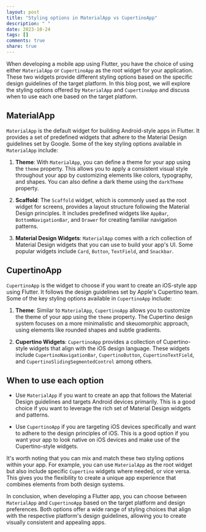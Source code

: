 ```yaml
---
layout: post
title: "Styling options in MaterialApp vs CupertinoApp"
description: " "
date: 2023-10-24
tags: []
comments: true
share: true
---
```


When developing a mobile app using Flutter, you have the choice of using either `MaterialApp` or `CupertinoApp` as the root widget for your application. These two widgets provide different styling options based on the specific design guidelines of the target platform. In this blog post, we will explore the styling options offered by `MaterialApp` and `CupertinoApp` and discuss when to use each one based on the target platform.

## MaterialApp

`MaterialApp` is the default widget for building Android-style apps in Flutter. It provides a set of predefined widgets that adhere to the Material Design guidelines set by Google. Some of the key styling options available in `MaterialApp` include:

1. **Theme**: With `MaterialApp`, you can define a theme for your app using the `theme` property. This allows you to apply a consistent visual style throughout your app by customizing elements like colors, typography, and shapes. You can also define a dark theme using the `darkTheme` property.

2. **Scaffold**: The `Scaffold` widget, which is commonly used as the root widget for screens, provides a layout structure following the Material Design principles. It includes predefined widgets like `AppBar`, `BottomNavigationBar`, and `Drawer` for creating familiar navigation patterns.

3. **Material Design Widgets**: `MaterialApp` comes with a rich collection of Material Design widgets that you can use to build your app's UI. Some popular widgets include `Card`, `Button`, `TextField`, and `Snackbar`.

## CupertinoApp

`CupertinoApp` is the widget to choose if you want to create an iOS-style app using Flutter. It follows the design guidelines set by Apple's Cupertino team. Some of the key styling options available in `CupertinoApp` include:

1. **Theme**: Similar to `MaterialApp`, `CupertinoApp` allows you to customize the theme of your app using the `theme` property. The Cupertino design system focuses on a more minimalistic and skeuomorphic approach, using elements like rounded shapes and subtle gradients.

2. **Cupertino Widgets**: `CupertinoApp` provides a collection of Cupertino-style widgets that align with the iOS design language. These widgets include `CupertinoNavigationBar`, `CupertinoButton`, `CupertinoTextField`, and `CupertinoSlidingSegmentedControl` among others.

## When to use each option

- Use `MaterialApp` if you want to create an app that follows the Material Design guidelines and targets Android devices primarily. This is a good choice if you want to leverage the rich set of Material Design widgets and patterns.

- Use `CupertinoApp` if you are targeting iOS devices specifically and want to adhere to the design principles of iOS. This is a good option if you want your app to look native on iOS devices and make use of the Cupertino-style widgets.

It's worth noting that you can mix and match these two styling options within your app. For example, you can use `MaterialApp` as the root widget but also include specific `Cupertino` widgets where needed, or vice versa. This gives you the flexibility to create a unique app experience that combines elements from both design systems.

In conclusion, when developing a Flutter app, you can choose between `MaterialApp` and `CupertinoApp` based on the target platform and design preferences. Both options offer a wide range of styling choices that align with the respective platform's design guidelines, allowing you to create visually consistent and appealing apps.